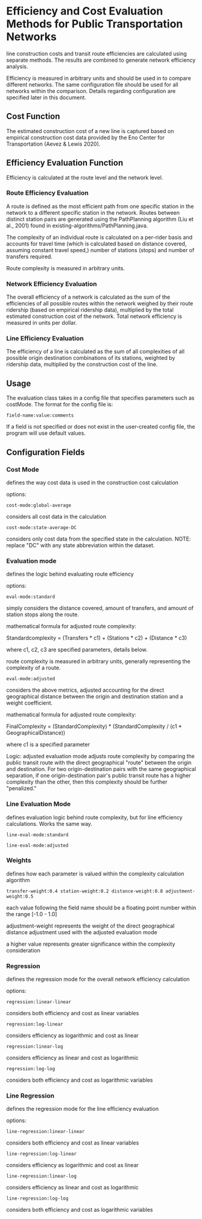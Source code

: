 # Efficiency and Cost Evaluation Methods for Public Transportation Networks

line construction costs and transit route efficiencies are calculated using separate methods. The results are combined to generate network efficiency analysis. 

Efficiency is measured in arbitrary units and should be used in to compare different networks. The same configuration file should be used for all networks within the comparison. Details regarding configuration are specified later in this document.

## Cost Function

The estimated construction cost of a new line is captured based on empirical construction cost data provided by the Eno Center for Transportation (Aevez & Lewis 2020).

## Efficiency Evaluation Function

Efficiency is calculated at the route level and the network level. 

### Route Efficiency Evaluation

A route is defined as the most efficient path from one specific station in the network to a different specific station in the network. Routes between distinct station pairs are generated using the PathPlanning algorithm (Liu et al., 2001) found in existing-algorithms/PathPlanning.java. 

The complexity of an individual route is calculated on a per-rider basis and accounts for travel time (which is calculated based on distance covered, assuming constant travel speed,) number of stations (stops) and number of transfers required. 

Route complexity is measured in arbitrary units.

### Network Efficiency Evaluation

The overall efficiency of a network is calculated as the sum of the efficiencies of all possible routes within the network weighed by their route ridership (based on empirical ridership data), multiplied by the total estimated construction cost of the network. Total network efficiency is measured in units per dollar.

### Line Efficiency Evaluation

The efficiency of a line is calculated as the sum of all complexities of all possible origin destination combinations of its stations, weighted by ridership data, multiplied by the construction cost of the line.

## Usage

The evaluation class takes in a config file that specifies parameters such as costMode. The format for the config file is:

`field-name:value:comments`

If a field is not specified or does not exist in the user-created config file, the program will use default values.

## Configuration Fields

### Cost Mode

defines the way cost data is used in the construction cost calculation

options: 

`cost-mode:global-average` 

considers all cost data in the calculation

`cost-mode:state-average-DC`

considers only cost data from the specified state in the calculation. NOTE: replace "DC" with any state abbreviation within the dataset.

### Evaluation mode

defines the logic behind evaluating route efficiency

options: 

`eval-mode:standard`

simply considers the distance covered, amount of transfers, and amount of station stops along the route.

mathematical formula for adjusted route complexity:

Standardcomplexity = (Transfers * c1) + (Stations * c2) + (Distance * c3)

where c1, c2, c3 are specified parameters, details below.

route complexity is measured in arbitrary units, generally representing the complexity of a route. 

`eval-mode:adjusted`

considers the above metrics, adjusted accounting for the direct geographical distance between the origin and destination station and a weight coefficient. 

mathematical formula for adjusted route complexity:

FinalComplexity = (StandardComplexity) * (StandardComplexity / (c1 * GeographicalDistance))

where c1 is a specified parameter

Logic: adjusted evaluation mode adjusts route complexity by comparing the public transit route with the direct geographical "route" between the origin and destination. For two origin-destination pairs with the same geographical separation, if one origin-destination pair's public transit route has a higher complexity than the other, then this complexity should be further "penalized."

### Line Evaluation Mode

defines evaluation logic behind route complexity, but for line efficiency calculations. Works the same way. 

`line-eval-mode:standard`

`line-eval-mode:adjusted`


### Weights

defines how each parameter is valued within the complexity calculation algorithm

`
transfer-weight:0.4
station-weight:0.2
distance-weight:0.8
adjustment-weight:0.5
`

each value following the field name should be a floating point number within the range [-1.0 - 1.0]

adjustment-weight represents the weight of the direct geographical distance adjustment used with the adjusted evaluation mode

a higher value represents greater significance within the complexity consideration

### Regression

defines the regression mode for the overall network efficiency calculation

options:

`regression:linear-linear`

considers both efficiency and cost as linear variables

`regression:log-linear`

considers efficiency as logarithmic and cost as linear


`regression:linear-log`

considers efficiency as linear and cost as logarithmic

`regression:log-log`

considers both efficiency and cost as logarithmic variables

### Line Regression

defines the regression mode for the line efficiency evaluation

options:

`line-regression:linear-linear`

considers both efficiency and cost as linear variables

`line-regression:log-linear`

considers efficiency as logarithmic and cost as linear


`line-regression:linear-log`

considers efficiency as linear and cost as logarithmic

`line-regression:log-log`

considers both efficiency and cost as logarithmic variables